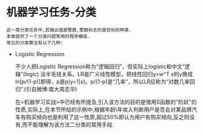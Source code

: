 # 机器学习任务-分类

    这一类分类任务中,其输出值是整数,整数标志的是目标的种类.
    本章提供了一个分类问题常用的程序模版.
    常见的分类算法有以下几种:
    

*  Logistic Regression

    不少人把Logistic Regression称为“逻辑回归”，但实际上logistic和中文“逻辑”(logic) 没半毛钱关系。LR是广义线性模型，把线性回归y=w^T x的y换成ln[p/(1-p)]即得，p是p(y=1|x)。p/(1-p)是“几率”，所以LR应称为“对数几率回归”.(引自微博:南大周志华)

    在<机器学习实战>中已经有所提及,引入该方法的目的是借用S函数的"阶跃"的性质,实际上,在本节所给的示例中,根据年龄\年收入判断用户是否会对某品牌汽车有购买倾向也是利用了这一性质,超过50%即认为用户有购买倾向,反之则没有,而不能理解为该方法二分类的常用手段.
    
    